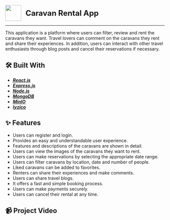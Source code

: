 <p style="">
  <img alt="" src="../caravan-rental-app/client/public/images/vanca_logo.png" width="50px" style="vertical-align: middle; margin-right: 10px;">
  <span style="vertical-align: middle; font-size: 24px; font-weight: bold;">Caravan Rental App</span>
</p>
<hr>

This application is a platform where users can filter, review and rent the caravans they want. Travel lovers can comment on the caravans they rent and share their experiences. In addition, users can interact with other travel enthusiasts through blog posts and cancel their reservations if necessary.

## 🛠️ Built With

- [**_React.js_**](https://reactjs.org/)
- [**_Express.js_**](https://expressjs.com/)
- [**_Node.js_**](https://nodejs.org/en/)
- [**_MongoDB_**](https://www.mongodb.com/)
- [**_MinIO_**](http://89.252.131.245:39665/buckets)
- [**_Iyzico_**](https://sandbox-merchant.iyzipay.com/)

## ✨ Features

- Users can register and login.
- Provides an easy and understandable user experience.
- Features and descriptions of the caravans are shown in detail.
- Users can view the images of the caravans they want to rent.
- Users can make reservations by selecting the appropriate date range.
- Users can filter caravans by location, date and number of people.
- Liked caravans can be added to favorites.
- Renters can share their experiences and make comments.
- Users can share travel blogs.
- It offers a fast and simple booking process.
- Users can make payments securely.
- Users can cancel their rental at any time.

## 📹 Project Video
